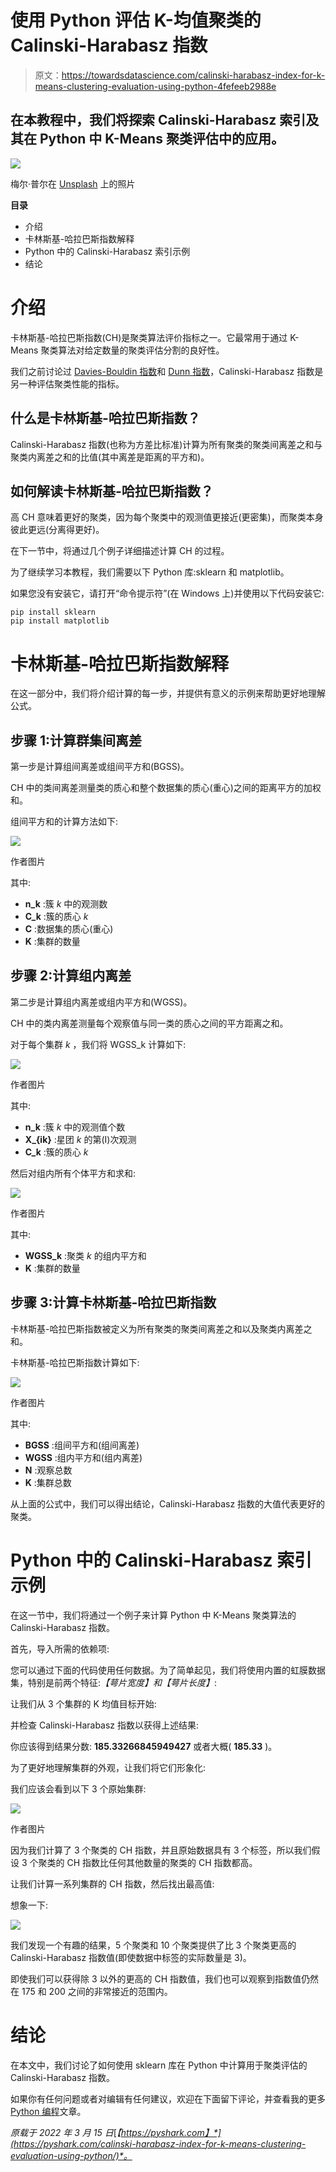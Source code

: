 # 使用 Python 评估 K-均值聚类的 Calinski-Harabasz 指数

> 原文：<https://towardsdatascience.com/calinski-harabasz-index-for-k-means-clustering-evaluation-using-python-4fefeeb2988e>

## 在本教程中，我们将探索 Calinski-Harabasz 索引及其在 Python 中 K-Means 聚类评估中的应用。

![](img/e3897758c5efa11566fd03d2334b04fb.png)

梅尔·普尔在 [Unsplash](https://unsplash.com/s/photos/cluster?utm_source=unsplash&utm_medium=referral&utm_content=creditCopyText) 上的照片

**目录**

*   介绍
*   卡林斯基-哈拉巴斯指数解释
*   Python 中的 Calinski-Harabasz 索引示例
*   结论

# 介绍

卡林斯基-哈拉巴斯指数(CH)是聚类算法评价指标之一。它最常用于通过 K-Means 聚类算法对给定数量的聚类评估分割的良好性。

我们之前讨论过 [Davies-Bouldin 指数](https://pyshark.com/davies-bouldin-index-for-k-means-clustering-evaluation-in-python/)和 [Dunn 指数](https://pyshark.com/dunn-index-for-k-means-clustering-evaluation-using-python/)，Calinski-Harabasz 指数是另一种评估聚类性能的指标。

## 什么是卡林斯基-哈拉巴斯指数？

Calinski-Harabasz 指数(也称为方差比标准)计算为所有聚类的聚类间离差之和与聚类内离差之和的比值(其中离差是距离的平方和)。

## 如何解读卡林斯基-哈拉巴斯指数？

高 CH 意味着更好的聚类，因为每个聚类中的观测值更接近(更密集)，而聚类本身彼此更远(分离得更好)。

在下一节中，将通过几个例子详细描述计算 CH 的过程。

为了继续学习本教程，我们需要以下 Python 库:sklearn 和 matplotlib。

如果您没有安装它，请打开“命令提示符”(在 Windows 上)并使用以下代码安装它:

```
pip install sklearn
pip install matplotlib
```

# 卡林斯基-哈拉巴斯指数解释

在这一部分中，我们将介绍计算的每一步，并提供有意义的示例来帮助更好地理解公式。

## 步骤 1:计算群集间离差

第一步是计算组间离差或组间平方和(BGSS)。

CH 中的类间离差测量类的质心和整个数据集的质心(重心)之间的距离平方的加权和。

组间平方和的计算方法如下:

![](img/286ae4368394e9d61017dca0f1f24450.png)

作者图片

其中:

*   **n_k** :簇 *k* 中的观测数
*   **C_k** :簇的质心 *k*
*   **C** :数据集的质心(重心)
*   **K** :集群的数量

## 步骤 2:计算组内离差

第二步是计算组内离差或组内平方和(WGSS)。

CH 中的类内离差测量每个观察值与同一类的质心之间的平方距离之和。

对于每个集群 *k* ，我们将 WGSS_k 计算如下:

![](img/c9f3ed2c44e8ffa768fbfe01d9bab0e5.png)

作者图片

其中:

*   **n_k** :簇 *k* 中的观测值个数
*   **X_{ik}** :星团 *k* 的第(I)次观测
*   **C_k** :簇的质心 *k*

然后对组内所有个体平方和求和:

![](img/489e1e32e1fb985b56f7cadc531e847f.png)

作者图片

其中:

*   **WGSS_k** :聚类 *k* 的组内平方和
*   **K** :集群的数量

## 步骤 3:计算卡林斯基-哈拉巴斯指数

卡林斯基-哈拉巴斯指数被定义为所有聚类的聚类间离差之和以及聚类内离差之和。

卡林斯基-哈拉巴斯指数计算如下:

![](img/b474d27c4340c4401a6f3da3d42af0e2.png)

作者图片

其中:

*   **BGSS** :组间平方和(组间离差)
*   **WGSS** :组内平方和(组内离差)
*   **N** :观察总数
*   **K** :集群总数

从上面的公式中，我们可以得出结论，Calinski-Harabasz 指数的大值代表更好的聚类。

# Python 中的 Calinski-Harabasz 索引示例

在这一节中，我们将通过一个例子来计算 Python 中 K-Means 聚类算法的 Calinski-Harabasz 指数。

首先，导入所需的依赖项:

您可以通过下面的代码使用任何数据。为了简单起见，我们将使用内置的虹膜数据集，特别是前两个特征:*【萼片宽度】*和*【萼片长度】*:

让我们从 3 个集群的 K 均值目标开始:

并检查 Calinski-Harabasz 指数以获得上述结果:

你应该得到结果分数: **185.33266845949427** 或者大概( **185.33** )。

为了更好地理解集群的外观，让我们将它们形象化:

我们应该会看到以下 3 个原始集群:

![](img/2d9e43a4d903127ceb6be68502d06e4b.png)

作者图片

因为我们计算了 3 个聚类的 CH 指数，并且原始数据具有 3 个标签，所以我们假设 3 个聚类的 CH 指数比任何其他数量的聚类的 CH 指数都高。

让我们计算一系列集群的 CH 指数，然后找出最高值:

想象一下:

![](img/b5529c21b3162a36ec8b16de66d13d0f.png)

我们发现一个有趣的结果，5 个聚类和 10 个聚类提供了比 3 个聚类更高的 Calinski-Harabasz 指数值(即使数据中标签的实际数量是 3)。

即使我们可以获得除 3 以外的更高的 CH 指数值，我们也可以观察到指数值仍然在 175 和 200 之间的非常接近的范围内。

# 结论

在本文中，我们讨论了如何使用 sklearn 库在 Python 中计算用于聚类评估的 Calinski-Harabasz 指数。

如果你有任何问题或者对编辑有任何建议，欢迎在下面留下评论，并查看我的更多 [Python 编程](https://pyshark.com/category/python-programming/)文章。

*原载于 2022 年 3 月 15 日*[*【https://pyshark.com】*](https://pyshark.com/calinski-harabasz-index-for-k-means-clustering-evaluation-using-python/)*。*